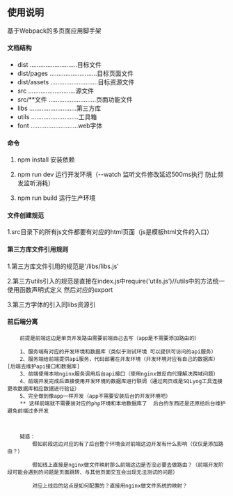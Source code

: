 ## 使用说明 

基于Webpack的多页面应用脚手架

#### 文档结构
 
* dist       ...........................目标文件
* dist/pages       ...........................目标页面文件
* dist/assets       ...........................目标资源文件
* src       ...........................源文件
* src/**文件 ...........................页面功能文件
* libs    ...........................第三方库
* utils    ...........................工具箱
* font    ...........................web字体

#### 命令

1.  npm install  安装依赖

2.  npm run dev  运行开发环境（--watch 监听文件修改延迟500ms执行 防止频发监听消耗）

3.  npm run build  运行生产环境 


#### 文件创建规范

1.src目录下的所有js文件都要有对应的html页面（js是模板html文件的入口）


#### 第三方库文件引用规则

1.第三方库文件引用的规范是'/libs/libs.js'

2.第三方utils引入的规范是直接在index.js中require('utils.js')//utils中的方法统一使用函数声明式定义 然后对应的export

3.第三方字体的引入同libs资源引


#### 前后端分离

```text
    前提是前端这边是单页开发路由需要前端自己去写（app是不需要添加路由的）

    1、服务端有对应的开发环境和数据库（类似于测试环境 可以提供可访问的api服务）
    2、服务端给前端提供api服务，代码部署在开发环境（开发环境对应有自己的数据库）[后端去维护api接口和数据库]
    3、前端使用本地nginx服务调用后台api接口（使用nginx做反向代理解决跨域问题）
    4、前端开发完成后直接使用开发环境的数据库进行联调（通过网页或是SQLyog工具连接更改数据库相应数据进行验证）
    5、完全做到像app一样开发（app不需要安装后台的开发环境吧）
    ** 这样前端就不需要装对应的php环境和本地数据库了  后台的东西还是还原给后台维护   避免前端过多开发
    
    
    
    疑惑：
        假如前段这边对应的有了后台整个环境会对前端这边开发有什么影响（仅仅是添加路由？）
        
        假如线上直接是nginx做文件映射那么前端这边是否没必要去做路由？（前端开发阶段可能会遇到的问题是页面跳转、与其他页面交互会出现无法测试的问题）
        
        对应上线后的站点是如何配置的？直接用nginx做文件系统的映射？
        
        
```